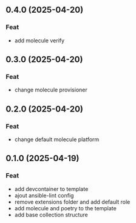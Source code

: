 ## 0.4.0 (2025-04-20)

### Feat

- add molecule verify

## 0.3.0 (2025-04-20)

### Feat

- change molecule provisioner

## 0.2.0 (2025-04-20)

### Feat

- change default molecule platform

## 0.1.0 (2025-04-19)

### Feat

- add devcontainer to template
- ajout ansible-lint config
- remove extensions folder and add default role
- add molecule and poetry to the template
- add base collection structure
